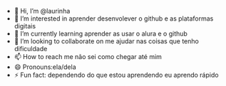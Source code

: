 - 👋 Hi, I’m @laurinha 
- 👀 I’m interested in aprender desenvolever o github e as plataformas digitais 
- 🌱 I’m currently learning aprender as usar o alura e o github
- 💞️ I’m looking to collaborate on me ajudar nas coisas que tenho dificuldade
- 📫 How to reach me não sei como chegar até mim 
- 😄 Pronouns:ela/dela 
- ⚡ Fun fact: dependendo do que estou aprendendo eu aprendo rápido 

<!---
larinha3567/larinha3567 is a ✨ special ✨ repository because its `README.md` (this file) appears on your GitHub profile.
You can click the Preview link to take a look at your changes.
--->
